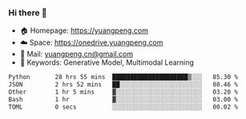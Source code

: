 ### Hi there 👋

- 🏠 Homepage: https://yuangpeng.com
- ☁️ Space: https://onedrive.yuangpeng.com
- 📧 Mail: yuangpeng.cn@gmail.com
- 🌅 Keywords: Generative Model, Multimodal Learning

<!--
**yuangpeng/yuangpeng** is a ✨ _special_ ✨ repository because its `README.md` (this file) appears on your GitHub profile.

Here are some ideas to get you started:

- 🔭 I’m currently working on ...
- 🌱 I’m currently learning ...
- 👯 I’m looking to collaborate on ...
- 🤔 I’m looking for help with ...
- 💬 Ask me about ...
- 📫 How to reach me: ...
- 😄 Pronouns: ...
- ⚡ Fun fact: ...
-->

<!--START_SECTION:waka-->

```txt
Python       28 hrs 55 mins  █████████████████████▒░░░   85.30 %
JSON         2 hrs 52 mins   ██░░░░░░░░░░░░░░░░░░░░░░░   08.46 %
Other        1 hr 5 mins     ▓░░░░░░░░░░░░░░░░░░░░░░░░   03.20 %
Bash         1 hr            ▓░░░░░░░░░░░░░░░░░░░░░░░░   03.00 %
TOML         0 secs          ░░░░░░░░░░░░░░░░░░░░░░░░░   00.02 %
```

<!--END_SECTION:waka-->
